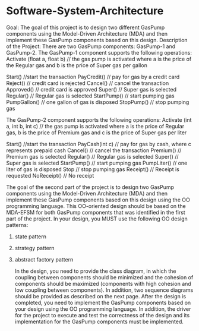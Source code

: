 # Software-System-Architecture

Goal:
The goal of this project is to design two different GasPump components using the Model-Driven
Architecture (MDA) and then implement these GasPump components based on this design.
Description of the Project:
There are two GasPump components: GasPump-1 and GasPump-2.
The GasPump-1 component supports the following operations:
Activate (float a, float b) // the gas pump is activated where a is the price of the Regular gas and b is the price of Super gas per gallon

Start()                     //start the transaction
PayCredit()                 // pay for gas by a credit card
Reject()                    // credit card is rejected
Cancel()                    // cancel the transaction
Approved()                  // credit card is approved
Super()                     // Super gas is selected
Regular()                   // Regular gas is selected
StartPump()                 // start pumping gas
PumpGallon()                // one gallon of gas is disposed
StopPump()                  // stop pumping gas

The GasPump-2 component supports the following operations:
Activate (int a, int b, int c) // the gas pump is activated where a is the price of Regular gas, b is the price of Premium gas and c is the price of Super gas per liter

Start()                        //start the transaction
PayCash(int c)          // pay for gas by cash, where c represents prepaid cash
Cancel()                     // cancel the transaction
Premium()                // Premium gas is selected
Regular()                   // Regular gas is selected
Super()                      // Super gas is selected
StartPump()              // start pumping gas
PumpLiter()              // one liter of gas is disposed
Stop                           // stop pumping gas
Receipt()                    // Receipt is requested
NoReceipt()               // No receipt

The goal of the second part of the project is to design two GasPump components using the Model-Driven Architecture (MDA) and then implement these GasPump components based on this design using the OO programming language. This OO-oriented design should be based on the MDA-EFSM for both
GasPump components that was identified in the first part of the project. In your design, you MUST use the following OO design patterns:
1. state pattern

2. strategy pattern

3. abstract factory pattern  

   In the design, you need to provide the class diagram, in which the coupling between components should be minimized and the cohesion of components should be maximized (components with high cohesion and low coupling between components). In addition, two sequence diagrams should be provided as described on the next page. After the design is completed, you need to implement the GasPump components based on your design using the OO programming language. In addition, the driver for the project to execute and test the correctness of the design and its implementation for the GasPump components must be implemented.